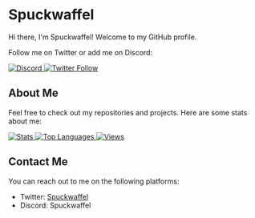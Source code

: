 <h1>Spuckwaffel</h1>

<p>Hi there, I'm Spuckwaffel! Welcome to my GitHub profile.</p>

<p>Follow me on Twitter or add me on Discord:</p>

<a href="https://discord.c99.nl/widget/theme-2/774698789851234344.png">
  <img src="https://discord.c99.nl/widget/theme-2/774698789851234344.png" alt="Discord" />
</a>

<a href="https://twitter.com/intent/follow?original_referer=https%3A%2F%2Fgithub.com%2FSpuckwaffel&screen_name=Spuckwaffel">
  <img src="https://img.shields.io/twitter/follow/Spuckwaffel?color=1DA1F2&logo=twitter&style=for-the-badge" alt="Twitter Follow" />
</a>

<h2>About Me</h2>

<p>Feel free to check out my repositories and projects. Here are some stats about me:</p>

<a href="https://github.com/Spuckwaffel/github-readme-stats">
  <img src="https://github-readme-stats.vercel.app/api?username=Spuckwaffel&theme=highcontrast&show_icons=true" alt="Stats" />
  <img src="https://github-readme-stats.vercel.app/api/top-langs/?username=Spuckwaffel&layout=compact&theme=highcontrast" alt="Top Languages" />
  <img src="https://komarev.com/ghpvc/?username=spuckwaffel&label=Profile+Views&style=flat-square" alt="Views" />
</a>

<h2>Contact Me</h2>

<p>You can reach out to me on the following platforms:</p>

<ul>
  <li>Twitter: <a href="https://twitter.com/Spuckwaffel">Spuckwaffel</a></li>
  <li>Discord: Spuckwaffel</li>
</ul>
